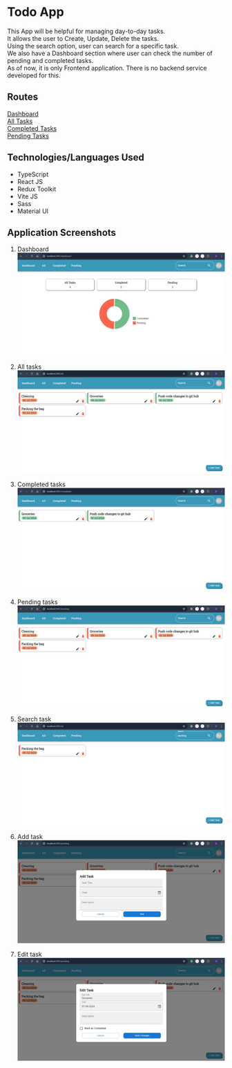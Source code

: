 # Todo App
This App will be helpful for managing day-to-day tasks.   
It allows the user to Create, Update, Delete the tasks.   
Using the search option, user can search for a specific task.   
We also have a Dashboard section where user can check the number of pending and completed tasks.  
As of now, it is only Frontend application. There is no backend service developed for this.

## Routes
[Dashboard](http://localhost:3001/dashboard)  
[All Tasks](http://localhost:3001/all)  
[Completed Tasks](http://localhost:3001/completed)  
[Pending Tasks](http://localhost:3001/pending)  


## Technologies/Languages Used
- TypeScript
- React JS
- Redux Toolkit
- Vite JS
- Sass
- Material UI

## Application Screenshots
1. Dashboard  
![Dashboard](/src/assets/readme-file-images/dashboard.png)

2. All tasks  
![All tasks](/src/assets/readme-file-images/allTasks.png)

3. Completed tasks  
![Completed tasks](/src/assets/readme-file-images/completedTasks.png)

4. Pending tasks  
![Pending tasks](/src/assets/readme-file-images/pendingTasks.png)

5. Search task  
![Search Task](/src/assets/readme-file-images/searchTask.png)

6. Add task
![Add task](/src/assets/readme-file-images/addTask.png)

7. Edit task  
![Edit task](/src/assets/readme-file-images/editTask.png)
